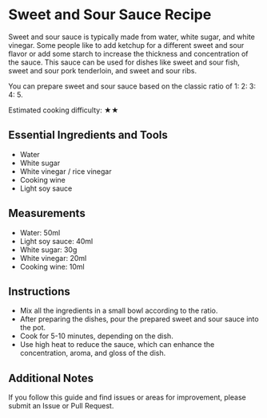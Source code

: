 # Sweet and Sour Sauce Recipe

Sweet and sour sauce is typically made from water, white sugar, and white vinegar. Some people like to add ketchup for a different sweet and sour flavor or add some starch to increase the thickness and concentration of the sauce. This sauce can be used for dishes like sweet and sour fish, sweet and sour pork tenderloin, and sweet and sour ribs.

You can prepare sweet and sour sauce based on the classic ratio of 1: 2: 3: 4: 5.

Estimated cooking difficulty: ★★

## Essential Ingredients and Tools

- Water
- White sugar
- White vinegar / rice vinegar
- Cooking wine
- Light soy sauce

## Measurements

- Water: 50ml
- Light soy sauce: 40ml
- White sugar: 30g
- White vinegar: 20ml
- Cooking wine: 10ml

## Instructions

- Mix all the ingredients in a small bowl according to the ratio.
- After preparing the dishes, pour the prepared sweet and sour sauce into the pot.
- Cook for 5-10 minutes, depending on the dish.
- Use high heat to reduce the sauce, which can enhance the concentration, aroma, and gloss of the dish.

## Additional Notes

If you follow this guide and find issues or areas for improvement, please submit an Issue or Pull Request.
